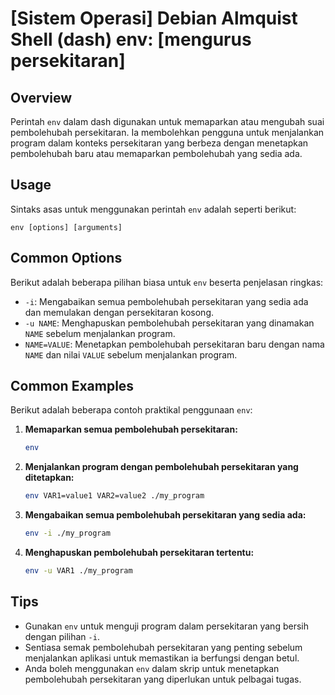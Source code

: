 # [Sistem Operasi] Debian Almquist Shell (dash) env: [mengurus persekitaran]

## Overview
Perintah `env` dalam dash digunakan untuk memaparkan atau mengubah suai pembolehubah persekitaran. Ia membolehkan pengguna untuk menjalankan program dalam konteks persekitaran yang berbeza dengan menetapkan pembolehubah baru atau memaparkan pembolehubah yang sedia ada.

## Usage
Sintaks asas untuk menggunakan perintah `env` adalah seperti berikut:

```
env [options] [arguments]
```

## Common Options
Berikut adalah beberapa pilihan biasa untuk `env` beserta penjelasan ringkas:

- `-i`: Mengabaikan semua pembolehubah persekitaran yang sedia ada dan memulakan dengan persekitaran kosong.
- `-u NAME`: Menghapuskan pembolehubah persekitaran yang dinamakan `NAME` sebelum menjalankan program.
- `NAME=VALUE`: Menetapkan pembolehubah persekitaran baru dengan nama `NAME` dan nilai `VALUE` sebelum menjalankan program.

## Common Examples
Berikut adalah beberapa contoh praktikal penggunaan `env`:

1. **Memaparkan semua pembolehubah persekitaran:**
   ```bash
   env
   ```

2. **Menjalankan program dengan pembolehubah persekitaran yang ditetapkan:**
   ```bash
   env VAR1=value1 VAR2=value2 ./my_program
   ```

3. **Mengabaikan semua pembolehubah persekitaran yang sedia ada:**
   ```bash
   env -i ./my_program
   ```

4. **Menghapuskan pembolehubah persekitaran tertentu:**
   ```bash
   env -u VAR1 ./my_program
   ```

## Tips
- Gunakan `env` untuk menguji program dalam persekitaran yang bersih dengan pilihan `-i`.
- Sentiasa semak pembolehubah persekitaran yang penting sebelum menjalankan aplikasi untuk memastikan ia berfungsi dengan betul.
- Anda boleh menggunakan `env` dalam skrip untuk menetapkan pembolehubah persekitaran yang diperlukan untuk pelbagai tugas.